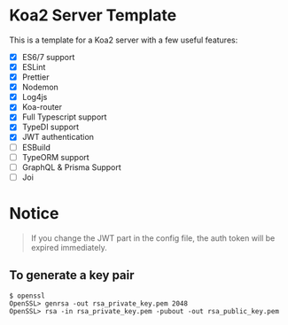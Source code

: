 # Koa2 Server Template

This is a template for a Koa2 server with a few useful features:

- [x] ES6/7 support
- [x] ESLint
- [x] Prettier
- [x] Nodemon
- [x] Log4js
- [x] Koa-router
- [x] Full Typescript support
- [x] TypeDI support
- [x] JWT authentication
- [ ] ESBuild
- [ ] TypeORM support
- [ ] GraphQL & Prisma Support
- [ ] Joi

# Notice

> If you change the JWT part in the config file, the auth token will be expired immediately.

## To generate a key pair

```shell
$ openssl     
OpenSSL> genrsa -out rsa_private_key.pem 2048
OpenSSL> rsa -in rsa_private_key.pem -pubout -out rsa_public_key.pem
```
